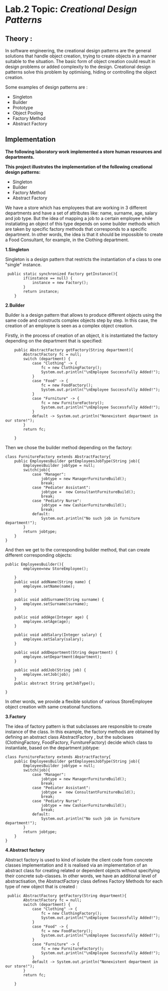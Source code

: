 # Lab.2 Topic: *Creational Design Patterns*

## Theory :

In software engineering, the creational design patterns are the general solutions that handle object creation, trying to create objects in a manner suitable to the situation. The basic form of object creation could result in design problems or added complexity to the design. Creational design patterns solve this problem by optimising, hiding or controlling the object creation.

Some examples of design patterns are :

   * Singleton
   * Builder
   * Prototype
   * Object Pooling
   * Factory Method
   * Abstract Factory


## Implementation

__The following laboratory work implemented a store human resources and departments.__

__This project illustrates the implementation of the following creational design patterns:__
   * Singleton
   * Builder
   * Factory Method
   * Abstract Factory

We have a store which has employees that are working in 3 different departments and have a set of attributes like: name, surname, age, salary and job type.
But the idea of mapping a job to a certain employee while instatiating an object of this type depends on some builder methods which are taken by specific factory methods that corresponds to a specific department. In other words, the idea is that
it should be impossible to create a Food Consultant, for example, in the Clothing department.

__1.Singleton__

Singleton is a design pattern that restricts the instantiation of a class to one "single" instance. 

~~~
 public static synchronized Factory getInstance(){
        if(instance == null) {
            instance = new Factory();
        }
        return instance;
    }
 ~~~

__2.Builder__

Builder is a design pattern that allows to produce different objects using the same code and constructs complex objects step by step.
In this case, the creation of an employee is seen as a complex object creation.

Firstly, in the process of creation of an object, it is instantiated the factory depending on the department that is specified:


~~~
    public AbstractFactory getFactory(String department){
        AbstractFactory fc = null;
        switch (department) {
            case "Clothing" -> {
                fc = new ClothingFactory();
                System.out.println("\nEmployee Successfully Added!");
            }
            case "Food" -> {
                fc = new FoodFactory();
                System.out.println("\nEmployee Successfully Added!");
            }
            case "Furniture" -> {
                fc = new FurnitureFactory();
                System.out.println("\nEmployee Successfully Added!");
            }
            default -> System.out.println("Nonexistent department in our store!");
        }
        return fc;

    }
~~~
Then we chose the builder method depending on the factory:
~~~
class FurnitureFactory extends AbstractFactory{
    public EmployeesBuilder getEmployeesJobType(String job){
        EmployeesBuilder jobtype = null;
        switch(job){
            case "Manager":
                jobtype = new ManagerFurnitureBuild();
                break;
            case "Pediater Assistant":
                jobtype =  new ConsultantFurnitureBuild();
                break;
            case "Pediatry Nurse":
                jobtype = new CashierFurnitureBuild();
                break;
            default:
                System.out.println("No such job in furniture department!");
        }
        return jobtype;
    }
}
 ~~~

And then we get to the corresponding builder method, that can create different corresponding objects:

~~~
public EmployeesBuilder(){
        employee=new StoreEmployee();

    }
    public void addName(String name) {
        employee.setName(name);
    }

    public void addSurname(String surname) {
        employee.setSurname(surname);
    }

    public void addAge(Integer age) {
        employee.setAge(age);
    }

    public void addSalary(Integer salary) {
        employee.setSalary(salary);
    }

    public void addDepartment(String department) {
        employee.setDepartment(department);
    }

    public void addJob(String job) {
        employee.setJob(job);
    }
    public abstract String getJobType();

}
~~~

In other words, we provide a flexible solution of various StoreEmployee object creation with same creational functions.

__3.Factory__

The idea of factory pattern is that subclasses are responsible to create instance of the class.
In this example, the factory methods are obtained by defining an abstract class AbstractFactory , but the subclases (ClothingFactory, FoodFactory, FurnitureFactory) decide which class to instantiate, based on the department jobtype:


~~~
class FurnitureFactory extends AbstractFactory{
    public EmployeesBuilder getEmployeesJobType(String job){
        EmployeesBuilder jobtype = null;
        switch(job){
            case "Manager":
                jobtype = new ManagerFurnitureBuild();
                break;
            case "Pediater Assistant":
                jobtype =  new ConsultantFurnitureBuild();
                break;
            case "Pediatry Nurse":
                jobtype = new CashierFurnitureBuild();
                break;
            default:
                System.out.println("No such job in furniture department!");
        }
        return jobtype;
    }
}
~~~

__4.Abstract factory__

Abstract factory is used to kind of isolate the client code from concrete classes implementation and it is realised via an implementation 
of an abstract class for creating related or dependent objects without specifying their concrete sub-classes. 
In other words, we have an additional level of abstractisation, the AbstractFactory class defines Factory Methods for each type of new object that is created :

~~~
 public AbstractFactory getFactory(String department){
        AbstractFactory fc = null;
        switch (department) {
            case "Clothing" -> {
                fc = new ClothingFactory();
                System.out.println("\nEmployee Successfully Added!");
            }
            case "Food" -> {
                fc = new FoodFactory();
                System.out.println("\nEmployee Successfully Added!");
            }
            case "Furniture" -> {
                fc = new FurnitureFactory();
                System.out.println("\nEmployee Successfully Added!");
            }
            default -> System.out.println("Nonexistent department in our store!");
        }
        return fc;

    }
~~~
